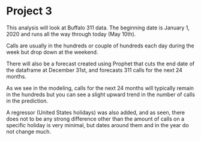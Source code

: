# Project 3

This analysis will look at Buffalo 311 data. The beginning date is January 1, 2020 and runs all the way through today (May 10th). 

Calls are usually in the hundreds or couple of hundreds each day during the week but drop down at the weekend.

There will also be a forecast created using Prophet that cuts the end date of the dataframe at December 31st, and forecasts 311 calls for the next 24 months.

As we see in the modeling, calls for the next 24 months will typically remain in the hundreds but you can see a slight upward trend in the number of calls in the prediction. 

A regressor (United States holidays) was also added, and as seen, there does not to be any strong difference other than the amount of calls on a specific holiday is very minimal, but dates around them and in the year do not change much.
